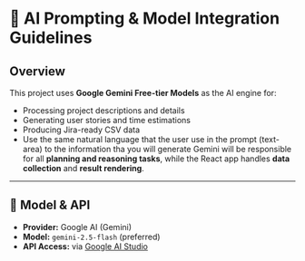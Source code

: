 # 🤖 AI Prompting & Model Integration Guidelines

## Overview
This project uses **Google Gemini Free-tier Models** as the AI engine for:
- Processing project descriptions and details
- Generating user stories and time estimations
- Producing Jira-ready CSV data
- Use the same natural language that the user use in the prompt (text-area) to the information tha you will generate
Gemini will be responsible for all **planning and reasoning tasks**, while the React app handles **data collection** and **result rendering**.

---

## 🎯 Model & API
- **Provider:** Google AI (Gemini)
- **Model:** `gemini-2.5-flash` (preferred)
- **API Access:** via [Google AI Studio](https://makersuite.google.com/app/apikey)
